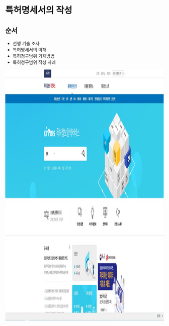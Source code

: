 # **특허명세서의 작성**

## 순서

- 선행 기술 조사
- 특허명세서의 이해
- 특허청구범위 기재방법
- 특허청구범위 작성 사례

<img src="./kipris.jpg"  width="1000" height="800">


</p>
